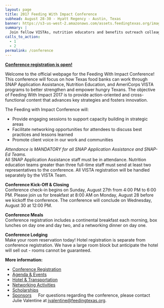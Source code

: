 ```yaml
---
layout: page
title: 2017 Feeding With Impact Conference
subhead: August 28-30 - Hyatt Regency - Austin, Texas
banner: https://s3-us-west-2.amazonaws.com/assets.feedingtexas.org/images/banners/banner-02.jpg
summary: |
  Join fellow VISTAs, nutrition educators and benefits outreach colleagues in Austin for the third annual “Feeding With Impact” Conference. 
calls_to_action:
  - 1
  - 2
permalink: /conference
---
```

**[Conference registration is open!](https://feedingtexas.az1.qualtrics.com/SE/?SID=SV_7Qy8fYS7BWbgHpH&Q_JFE=0)**

Welcome to the official webpage for the Feeding With Impact Conference! This conference will focus on how Texas food banks can work through SNAP Application Assistance, Nutrition Education, and AmeriCorps VISTA programs to better strengthen and empower hungry Texans. The objective of Feeding With Impact 2017 is to provide action-oriented and cross-functional content that advances key strategies and fosters innovation.

The Feeding with Impact Conference will:   
* Provide engaging sessions to support capacity building in strategic areas
* Facilitate networking opportunities for attendees to discuss best practices and lessons learned
* Promote client voice in our work and communities 

*Attendance is MANDATORY for all SNAP Application Assistance and SNAP-Ed Teams.*      
All SNAP Application Assistance staff must be in attendance. Nutrition education teams greater than three full-time staff must send at least two representatives to the conference. All VISTA registration will be handled separately by the VISTA Team.

**Conference Kick-Off & Closing**     
Conference check-in begins on Sunday, August 27th from 4:00 PM to 6:00 PM. Please join us for breakfast at 8:00 AM on Monday, August 28 before we kickoff the conference. The conference will conclude on Wednesday, August 30 at 12:00 PM. 

**Conference Meals**     
Conference registration includes a continental breakfast each morning, box lunches on day one and day two, and a networking dinner on day one. 

**Conference Lodging**     
Make your room reservation today! Hotel registration is separate from conference registration. We have a large room block but anticipate the hotel will sell out - rooms cannot be guaranteed.

**More information:**    
* [Conference Registration](https://feedingtexas.az1.qualtrics.com/SE/?SID=SV_7Qy8fYS7BWbgHpH&Q_JFE=0) 
* [Agenda & Events](about:blank)
* [Hotel & Transportation](about:blank)
* [Networking Activities](about:blank)
* [Scholarships](about:blank)
* [Sponsors](about:blank)
      
For questions regarding the conference, please contact Julie Valentine at jvalentine@feedingtexas.org.
